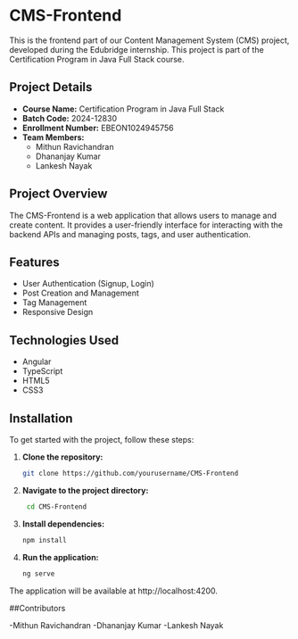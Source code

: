 # CMS-Frontend

This is the frontend part of our Content Management System (CMS) project, developed during the Edubridge internship. This project is part of the Certification Program in Java Full Stack course.

## Project Details

- **Course Name:** Certification Program in Java Full Stack
- **Batch Code:** 2024-12830
- **Enrollment Number:** EBEON1024945756
- **Team Members:**
  - Mithun Ravichandran
  - Dhananjay Kumar
  - Lankesh Nayak

## Project Overview

The CMS-Frontend is a web application that allows users to manage and create content. It provides a user-friendly interface for interacting with the backend APIs and managing posts, tags, and user authentication.

## Features

- User Authentication (Signup, Login)
- Post Creation and Management
- Tag Management
- Responsive Design

## Technologies Used

- Angular
- TypeScript
- HTML5
- CSS3

## Installation

To get started with the project, follow these steps:

1. **Clone the repository:**

   ```bash
   git clone https://github.com/yourusername/CMS-Frontend

2. **Navigate to the project directory:**

   ```bash
    cd CMS-Frontend
   
3. **Install dependencies:**
   
   ```bash
   npm install

5. **Run the application:**
   
   ```bash
   ng serve

The application will be available at http://localhost:4200.

##Contributors

-Mithun Ravichandran
-Dhananjay Kumar
-Lankesh Nayak



